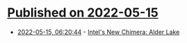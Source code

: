 # [Published on 2022-05-15](index.md)

* [2022-05-15, 06:20:44](https://news.ycombinator.com/item?id=31385627) - [Intel's New Chimera: Alder Lake](https://www.agner.org/forum/viewtopic.php?t=79&p=187#p187)
